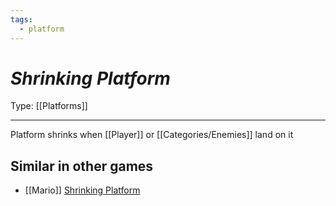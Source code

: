 ```yaml
---
tags:
  - platform
---
```

# _Shrinking Platform_

Type: [[Platforms]]

----


Platform shrinks when [[Player]] or [[Categories/Enemies]] land on it


## Similar in other games

* [[Mario]] [Shrinking Platform](https://www.mariowiki.com/Shrinking_platform)